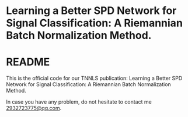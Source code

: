 # Learning a Better SPD Network for Signal Classification: A Riemannian Batch Normalization Method.

# README
This is the official code for our TNNLS publication: Learning a Better SPD Network for Signal Classification: A Riemannian Batch Normalization Method.

In case you have any problem, do not hesitate to contact me 2932723775@qq.com.

